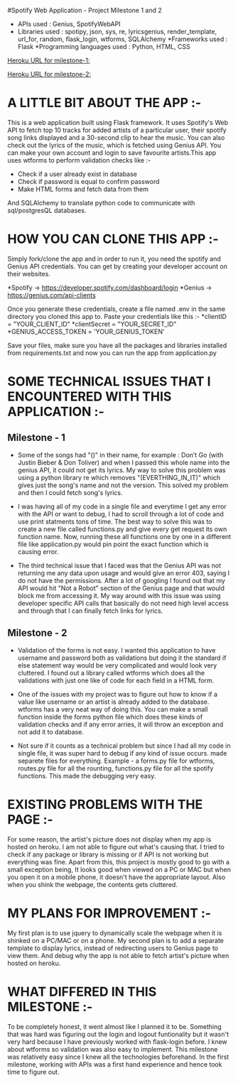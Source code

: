 #Spotify Web Application - Project Milestone 1 and 2

* APIs used : Genius, SpotifyWebAPI
* Libraries used : spotipy, json, sys, re, lyricsgenius, render_template, url_for, random, flask_login, wtforms, SQLAlchemy 
*Frameworks used : Flask
*Programming languages used : Python, HTML, CSS 

[Heroku URL for milestone-1:](https://radiant-harbor-14713.herokuapp.com)

[Heroku URL for milestone-2:](https://nameless-dawn-00696.herokuapp.com/login)

# A LITTLE BIT ABOUT THE APP :- 
This is a web application built using Flask framework. It uses Spotify's Web API to fetch top 10 tracks for added artists of a particular user, their spotify song links displayed and a 30-second clip to hear the music. You can also check out the lyrics of the music, which is fetched using Genius API. You can make your own account and login to save favourite artists.This app uses wtforms to perform validation checks like :-
* Check if a user already exist in database
* Check if password is equal to confirm password
* Make HTML forms and fetch data from them

And SQLAlchemy to translate python code to communicate with sql/postgresQL databases.


# HOW YOU CAN CLONE THIS APP :-
Simply fork/clone the app and in order to run it, you need the spotify and Genius API credentials. You can get by creating your developer account on their websites. 

*Spotify -> https://developer.spotify.com/dashboard/login
*Genius -> https://genius.com/api-clients

Once you generate these credentials, create a file named .env in the same directory you cloned this app to. Paste your credentials like this :- 
*clientID = "YOUR_CLIENT_ID"
*clientSecret = "YOUR_SECRET_ID"
*GENIUS_ACCESS_TOKEN = 'YOUR_GENIUS_TOKEN'

Save your files, make sure you have all the packages and libraries installed from requirements.txt and now you can run the app from application.py

# SOME TECHNICAL ISSUES THAT I ENCOUNTERED WITH THIS APPLICATION :-
## Milestone - 1
* Some of the songs had "()" in their name, for example : Don’t Go (with Justin Bieber & Don Toliver) and when I passed this whole name into the genius API, it could not get its lyrics. My way to solve this problem was using a python library re which removes "(EVERTHING_IN_IT)" which gives just the song's name and not the version. This solved my problem and then I could fetch song's lyrics.

* I was having all of my code in a single file and everytime I get any error with the API or want to debug, I had to scroll through a lot of code and use print statments tons of time. The best way to solve this was to create a new file called functions.py and give every get request its own function name. Now, running these all functions one by one in a different file like application.py would pin point the exact function which is causing error.

* The third technical issue that I faced was that the Genius API was not returning me any data upon usage and would give an error 403, saying I do not have the permissions. After a lot of googling I found out that my API would hit "Not a Robot" section of the Genius page and that would block me from accessing it. My way around with this issue was using developer specific API calls that basically do not need high level access and through that I can finally fetch links for lyrics.

## Milestone - 2
* Validation of the forms is not easy. I wanted this application to have username and password both as validations but doing it the standard if else statement way would be very complicated and would look very cluttered. I found out a library called wtforms which does all the validations with just one like of code for each field in a HTML form.

* One of the issues with my project was to figure out how to know if a value like username or an artist is already added to the database. wtforms has a very neat way of doing this. You can make a small function inside the forms python file which does these kinds of validation checks and if any error arries, it will throw an exception and not add it to database. 

* Not sure if it counts as a technical problem but since I had all my code in single file, it was super hard to debug if any kind of issue occurs. made separete files for everything. Example - a forms.py file for wtforms, routes.py file for all the rounting, functions.py file for all the spotify functions. This made the debugging very easy.

# EXISTING PROBLEMS WITH THE PAGE :-

For some reason, the artist's picture does not display when my app is hosted on heroku. I am not able to figure out what's causing that. I tried to check if any package or library is missing or if API is not working but everything was fine. Apart from this, this project is mostly good to go with a small exception being, It looks good when viewed on a PC or MAC but when you open it on a mobile phone, it doesn't have the appropriate layout. Also when you shink the webpage, the contents gets cluttered.

# MY PLANS FOR IMPROVEMENT :-
My first plan is to use jquery to dynamically scale the webpage when it is shinked on a PC/MAC or on a phone. My second plan is to add a separate template to display lyrics, instead of redirecting users to Genius page to view them. And debug why the app is not able to fetch artist's picture when hosted on heroku. 

# WHAT DIFFERED IN THIS MILESTONE :-
To be completely honest, it went almost like I planned it to be. Something that was hard was figuring out the login and logout funtionality but it wasn't very hard because I have previously worked with flask-login before. I knew about wtforms so validation was also easy to implement. This milestone was relatively easy since I knew all the technologies beforehand. In the first milestone, working with APIs was a first hand experience and hence took time to figure out. 
